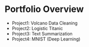 # Portfolio Overview

- Project1: Volcano Data Cleaning
- Project2: Logistic Titanic
- Project3: Text Summarization
- Project4: MNIST (Deep Learning)
